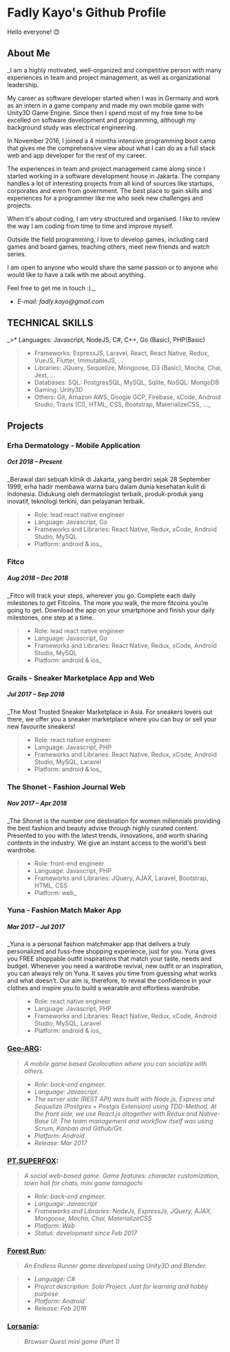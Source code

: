 # Fadly Kayo's Github Profile
Hello everyone! :blush:

## About Me

_I am a highly motivated, well-organized and competitive person with many experiences in team and project management, as well as organizational leadership.

My career as software developer started when I was in Germany and work as an intern in a game company and made my own mobile game with Unity3D Game Engine. Since then I spend most of my free time to be excelled on software development and programming, although my background study was electrical engineering.

In November 2016, I joined a 4 months intensive programming boot camp that gives me the comprehensive view about what I can do as a full stack web and app developer for the rest of my career.

The experiences in team and project management came along since I started working in a software development house in Jakarta. The company handles a lot of interesting projects from all kind of sources like startups, corporates and even from government. The best place to gain skills and experiences for a programmer like me who seek new challenges and projects.

When it's about coding, I am very structured and organised. I like to review the way I am coding from time to time and improve myself.

Outside the field programming, I love to develop games, including card games and board games, teaching others, meet new friends and watch series.

I am open to anyone who would share the same passion or to anyone who would like to have a talk with me about anything.

Feel free to get me in touch :)._

- _E-mail: fadly.kayo@gmail.com_

## TECHNICAL SKILLS

_>* Languages: ​Javascript, NodeJS, C#, C++​, ​Go ​(Basic)​, PHP ​(Basic)
>* Frameworks: ​ExpressJS, Laravel, React, React Native, Redux, VueJS, Flutter, ImmutableJS, ...
>* Libraries: ​JQuery, Sequelize, Mongoose, D3 (Basic), Mocha, Chai, Jest, ...
>* Databases: SQL: ​PostgresSQL, MySQL, Sqlite​, NoSQL: ​MongoDB
>* Gaming: ​Unity3D
>* Others: ​Git, Amazon AWS, Google GCP, Firebase, xCode, Android Studio, Travis (CI), HTML, CSS, Bootstrap, MaterializeCSS, ..._

## Projects

### Erha Dermatology - Mobile Application
##### Oct 2018 – Present
_Berawal dari sebuah klinik di Jakarta, yang berdiri sejak 28 September 1999, erha hadir membawa warna
baru dalam dunia kesehatan kulit di Indonesia. Didukung oleh dermatologist terbaik, produk-produk yang
inovatif, teknologi terkini, dan pelayanan terbaik.
>* Role: lead react native engineer
>* Language: Javascript, Go
>* Frameworks and Libraries: React Native, Redux, xCode, Android Studio, MySQL
>* Platform: android & ios_

### Fitco
##### Aug 2018 – Dec 2018
_Fitco will track your steps, wherever you go. Complete each daily milestones to get Fitcoins. The more you
walk, the more fitcoins you’re going to get. Download the app on your smartphone and finish your daily
milestones, one step at a time.
>* Role: lead react native engineer
>* Language: Javascript, Go
>* Frameworks and Libraries: React Native, Redux, xCode, Android Studio, MySQL
>* Platform: android & ios_

### Grails - Sneaker Marketplace App and Web
##### Jul 2017 – Sep 2018
_The Most Trusted Sneaker Marketplace in Asia.
For sneakers lovers out there, we offer you a sneaker marketplace where you can buy or sell your new
favourite sneakers!
>* Role: react native engineer
>* Language: Javascript, PHP
>* Frameworks and Libraries: React Native, Redux, xCode, Android Studio, MySQL, Laravel
>* Platform: android & ios_

### The Shonet - Fashion Journal Web
#####  Nov 2017 – Apr 2018
_The Shonet is the number one destination for women millennials providing the best fashion and beauty
advise through highly curated content. Presented to you with the latest trends, innovations, and worth
sharing contents in the industry. We give an instant access to the world's best wardrobe.
>* Role: front-end engineer
>* Language: Javascript, PHP
>* Frameworks and Libraries: JQuery, AJAX, Laravel, Bootstrap, HTML, CSS
>* Platform: web_

### Yuna - Fashion Match Maker App
##### Mar 2017 – Jul 2017
_Yuna is a personal fashion matchmaker app that delivers a truly personalized and fuss-free shopping
experience, just for you. Yuna gives you FREE shoppable outfit inspirations that match your taste, needs
and budget. Whenever you need a wardrobe revival, new outfit or an inspiration, you can always rely on
Yuna. It saves you time from guessing what works and what doesn’t. Our aim is, therefore, to reveal the
confidence in your clothes and inspire you to build a wearable and effortless wardrobe.
>* Role: react native engineer
>* Language: Javascript, PHP
>* Frameworks and Libraries: React Native, Redux, xCode, Android Studio, MySQL, Laravel
>* Platform: android & ios_

### [Geo-ARG](https://github.com/Geo-ARG/Alternate-Reality-Game):
>_A mobile game based Geolocation where you can socialize with others._

>* _Role: back-end engineer._
>* _Language: Javascript._
>* _The server side (REST API) was built with Node.js, Express and Sequelize (Postgres + Postgis Extension) using TDD-Method. At the front side, we use React.js altogether with Redux and Native-Base UI. The team management and workflow itself was using Scrum, Kanban and Github/Git._
>* _Platform: Android_
>* _Release: Mar 2017_

### [PT.SUPERFOX](https://github.com/PTSUPERFOX):
>_A social web-based game. Game features: character customization, town hall for chats, mini game tamagochi_

>* _Role: back-end engineer._
>* _Language: Javascript_
>* _Frameworks and Libraries: NodeJs, ExpressJs, JQuery, AJAX, Mongoose, Mocha, Chai, MaterializeCSS_
>* _Platform: Web_
>* _Status: development since Feb 2017_

### [Forest Run](https://github.com/fadlykayo/fadlykayo.github.io/releases):
>_An Endless Runner game developed using Unity3D and Blender._

>* _Language: C#_
>* _Project description: Solo Project. Just for learning and hobby purpose_
>* _Platform: Android_
>* _Release: Feb 2016_

### [Lorsania](https://fadlykayo.github.io/):
>_Browser Quest mini game (Part 1)_
